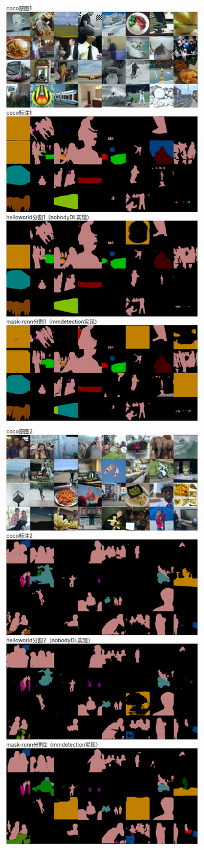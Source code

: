 
coco原图1
![coco原图1](20200801121730.png)
coco标注1
![coco标注1](20200801120441.png)
helloworld分割1（nobodyDL实现）
![helloworld分割1](20200801120608.png)
mask-rcnn分割1（mmdetection实现）
![mask-rcnn分割1](20200801121555.png)

coco原图2
![coco原图2](20200801122545.png)
coco标注2
![coco标注2](20200801122309.png)
helloworld分割2（nobodyDL实现）
![helloworld分割2](20200801122420.png)
mask-rcnn分割2（mmdetection实现）
![mask-rcnn分割2](20200801122446.png)
